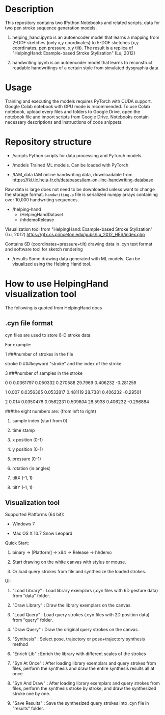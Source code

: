 # Description
This repository contains two IPython Notebooks and related scripts, data for two pen stroke sequence generation models.

1. helping_hand.ipynb is an autoencoder model that learns a mapping from 2-DOF sketches (only x,y coordinates) to 5-DOF sketches (x,y coordinates, pen pressure, x,y tilt). The result is a replica of "HelpingHand: Example-based Stroke Stylization" (Lu, 2012)

2. handwriting.ipynb is an autoencoder model that learns to reconstruct readable handwritings of a certain style from simulated dysgraphia data. 

# Usage
Training and executing the models requires PyTorch with CUDA support. Google Colab notebook with GPU mode is recommended. To use Colab notebook, upload every files and folders to Google Drive, open the notebook file and import scripts from Google Drive. Notebooks contain necessary descriptions and instructions of code snippets.

# Repository structure

- /scripts
Python scripts for data processing and PyTorch models

- /models
Trained ML models. Can be loaded with PyTorch.

- /IAM_data
IAM online handwriting data, downloadable from https://fki.tic.heia-fr.ch/databases/iam-on-line-handwriting-database

Raw data is large does not need to be downloaded unless want to change the storage format. `handwriting.p` file is serialized numpy arrays containing over 10,000 handwriting sequences.

- /helping-hand
    - /HelpingHandDataset
    - /hhdemoRelease

Visualization tool from "HelpingHand: Example-based Stroke Stylization" (Lu, 2012) https://gfx.cs.princeton.edu/pubs/Lu_2012_HES/index.php

Contains 6D (coordinates+pressure+tilt) drawing data in .cyn text format and software tool for sketch rendering

- /results
Some drawing data generated with ML models. Can be visualized using the Helping Hand tool.



# How to use HelpingHand visualization tool

The following is quoted from HelpingHand docs

## .cyn file format
cyn files are used to store 6-D stroke data

For example:

1					###number of strokes in the file  

stroke 0				###keyword "stroke" and the index of the stroke

3					###number of samples in the stroke

0	0	0.0361797	0.050332	0.270588	29.7969		0.406232	-0.281259

1    	0.007	0.0356365	0.0532817	0.481119	28.7381		0.406232	-0.29501

2	0.014	0.0350476	0.0562231	0.509804	28.5938		0.406232	-0.296884


###the eight numbers are: (from left to right)

1) sample index (start from 0)

2) time stamp

3) x position (0-1)

4) y position (0-1)

5) pressure (0-1) 

6) rotation (in angles) 

7) tiltX (-1, 1)

8) tiltY (-1, 1)

## Visualization tool

Supported Platforms (64 bit):

* Windows 7

* Mac OS X 10.7 Snow Leopard


Quick Start:

1. binary -> [Platform] -> x64 -> Release -> hhdemo

2. Start drawing on the white canvas with stylus or mouse.

3. Or load query strokes from file and synthesize the loaded strokes.

UI:

1. "Load Library"	: Load library exemplars (.cyn files with 6D gesture data) from "data" folder.

2. "Draw Library"	: Draw the library exemplars on the canvas.

3. "Load Query"		: Load query strokes (.cyn files with 2D position data) from "query" folder.

4. "Draw Query"		: Draw the original query strokes on the canvas.

5. "Synthesis"		: Select pose, trajectory or pose+trajectory synthesis method

6. "Enrich Lib"		: Enrich the library with different scales of the strokes

7. "Syn At Once"	: After loading library exemplars and query strokes from files, perform the synthesis and draw the entire synthesis results all at once

8. "Syn And Draw"	: After loading library exemplars and query strokes from files, perform the synthesis stroke by stroke, and draw the synthesized stroke one by one.

9. "Save Results"	: Save the synthesized query strokes into .cyn file in "results" folder.